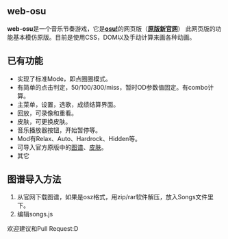 ﻿## web-osu ##

**web-osu**是一个音乐节奏游戏，它是[**osu!**](https://osu.ppy.sh/wiki/Chinese)的网页版（[**原版新官网**](https://new.ppy.sh/forum)）
  此网页版的功能基本模仿原版。目前是使用CSS，DOM以及手动计算来画各种动画。

## 已有功能
- 实现了标准Mode，即点圈圈模式。
- 有简单的点击判定，50/100/300/miss，暂时OD参数值固定。有combo计算。
- 主菜单，设置，选歌，成绩结算界面。
- 回放，可录像和重看。
- 皮肤，可更换皮肤。
- 音乐播放器按钮，开始暂停等。
- Mod有Relax、Auto、Hardrock、Hidden等。
- 可导入官方原版中的[图谱](http://osu.ppy.sh/p/beatmaplist)、[皮肤](http://osu.ppy.sh/forum/15)。
- 其它

## 图谱导入方法
1. 从官网下载图谱，如果是osz格式，用zip/rar软件解压，放入Songs文件里下。
2.  编辑songs.js

欢迎建议和Pull Request:D